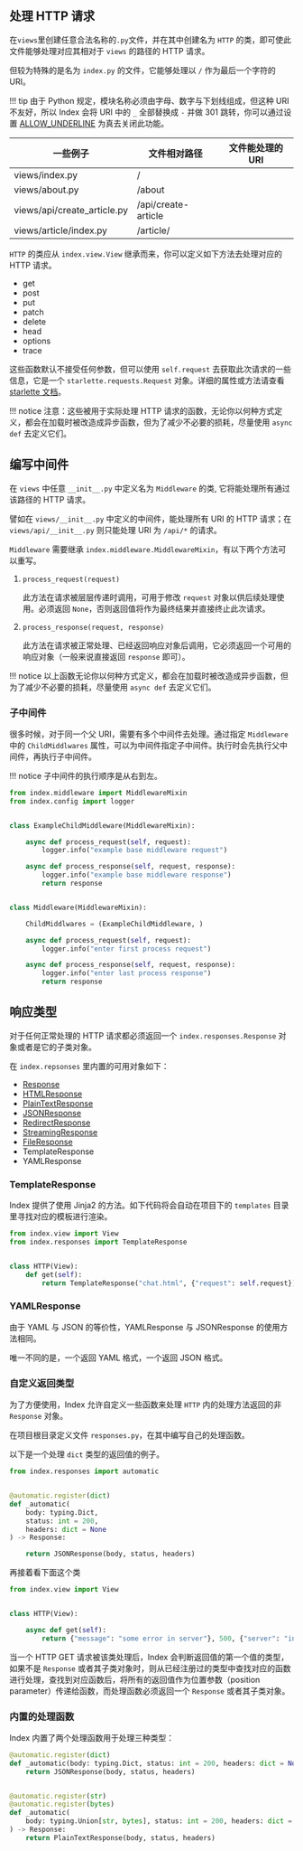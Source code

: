 ## 处理 HTTP 请求

在`views`里创建任意合法名称的`.py`文件，并在其中创建名为 `HTTP` 的类，即可使此文件能够处理对应其相对于 `views` 的路径的 HTTP 请求。

但较为特殊的是名为 `index.py` 的文件，它能够处理以 `/` 作为最后一个字符的 URI。

!!! tip
    由于 Python 规定，模块名称必须由字母、数字与下划线组成，但这种 URI 不友好，所以 Index 会将 URI 中的 `_` 全部替换成 `-` 并做 301 跳转，你可以通过设置 [ALLOW_UNDERLINE](/config/#allow_underline) 为真去关闭此功能。

一些例子|文件相对路径|文件能处理的URI
---|---|---
|views/index.py|/
|views/about.py|/about
|views/api/create_article.py|/api/create-article
|views/article/index.py|/article/

`HTTP` 的类应从 `index.view.View` 继承而来，你可以定义如下方法去处理对应的 HTTP 请求。

- get
- post
- put
- patch
- delete
- head
- options
- trace

这些函数默认不接受任何参数，但可以使用 `self.request` 去获取此次请求的一些信息，它是一个 `starlette.requests.Request` 对象。详细的属性或方法请查看 [starlette 文档](https://www.starlette.io/requests/#request)。

!!! notice
    注意：这些被用于实际处理 HTTP 请求的函数，无论你以何种方式定义，都会在加载时被改造成异步函数，但为了减少不必要的损耗，尽量使用 `async def` 去定义它们。

## 编写中间件

在 `views` 中任意 `__init__.py` 中定义名为 `Middleware` 的类, 它将能处理所有通过该路径的 HTTP 请求。

譬如在 `views/__init__.py` 中定义的中间件，能处理所有 URI 的 HTTP 请求；在 `views/api/__init__.py` 则只能处理 URI 为 `/api/*` 的请求。

`Middleware` 需要继承 `index.middleware.MiddlewareMixin`，有以下两个方法可以重写。

1. `process_request(request)`

    此方法在请求被层层传递时调用，可用于修改 `request` 对象以供后续处理使用。必须返回 `None`，否则返回值将作为最终结果并直接终止此次请求。

2. `process_response(request, response)`

    此方法在请求被正常处理、已经返回响应对象后调用，它必须返回一个可用的响应对象（一般来说直接返回 `response` 即可）。

!!! notice
    以上函数无论你以何种方式定义，都会在加载时被改造成异步函数，但为了减少不必要的损耗，尽量使用 `async def` 去定义它们。

### 子中间件

很多时候，对于同一个父 URI，需要有多个中间件去处理。通过指定 `Middleware` 中的 `ChildMiddlwares` 属性，可以为中间件指定子中间件。执行时会先执行父中间件，再执行子中间件。

!!! notice
    子中间件的执行顺序是从右到左。

```python
from index.middleware import MiddlewareMixin
from index.config import logger


class ExampleChildMiddleware(MiddlewareMixin):

    async def process_request(self, request):
        logger.info("example base middleware request")

    async def process_response(self, request, response):
        logger.info("example base middleware response")
        return response


class Middleware(MiddlewareMixin):

    ChildMiddlwares = (ExampleChildMiddleware, )

    async def process_request(self, request):
        logger.info("enter first process request")

    async def process_response(self, request, response):
        logger.info("enter last process response")
        return response
```

## 响应类型

对于任何正常处理的 HTTP 请求都必须返回一个 `index.responses.Response` 对象或者是它的子类对象。

在 `index.repsonses` 里内置的可用对象如下：

* [Response](https://www.starlette.io/responses/#response)
* [HTMLResponse](https://www.starlette.io/responses/#htmlresponse)
* [PlainTextResponse](https://www.starlette.io/responses/#plaintextresponse)
* [JSONResponse](https://www.starlette.io/responses/#jsonresponse)
* [RedirectResponse](https://www.starlette.io/responses/#redirectresponse)
* [StreamingResponse](https://www.starlette.io/responses/#streamingresponse)
* [FileResponse](https://www.starlette.io/responses/#fileresponse)
* TemplateResponse
* YAMLResponse

### TemplateResponse

Index 提供了使用 Jinja2 的方法。如下代码将会自动在项目下的 `templates` 目录里寻找对应的模板进行渲染。

```python
from index.view import View
from index.responses import TemplateResponse


class HTTP(View):
    def get(self):
        return TemplateResponse("chat.html", {"request": self.request})
```

### YAMLResponse

由于 YAML 与 JSON 的等价性，YAMLResponse 与 JSONResponse 的使用方法相同。

唯一不同的是，一个返回 YAML 格式，一个返回 JSON 格式。

### 自定义返回类型

为了方便使用，Index 允许自定义一些函数来处理 `HTTP` 内的处理方法返回的非 `Response` 对象。

在项目根目录定义文件 `responses.py`，在其中编写自己的处理函数。

以下是一个处理 `dict` 类型的返回值的例子。

```python
from index.responses import automatic


@automatic.register(dict)
def _automatic(
    body: typing.Dict,
    status: int = 200,
    headers: dict = None
) -> Response:

    return JSONResponse(body, status, headers)
```

再接着看下面这个类

```python
from index.view import View


class HTTP(View):

    async def get(self):
        return {"message": "some error in server"}, 500, {"server": "index.py"}
```

当一个 HTTP GET 请求被该类处理后，Index 会判断返回值的第一个值的类型，如果不是 `Response` 或者其子类对象时，则从已经注册过的类型中查找对应的函数进行处理，查找到对应函数后，将所有的返回值作为位置参数（position parameter）传递给函数，而处理函数必须返回一个 `Response` 或者其子类对象。

### 内置的处理函数

Index 内置了两个处理函数用于处理三种类型：

```python
@automatic.register(dict)
def _automatic(body: typing.Dict, status: int = 200, headers: dict = None) -> Response:
    return JSONResponse(body, status, headers)


@automatic.register(str)
@automatic.register(bytes)
def _automatic(
    body: typing.Union[str, bytes], status: int = 200, headers: dict = None
) -> Response:
    return PlainTextResponse(body, status, headers)
```
